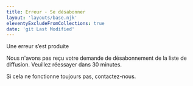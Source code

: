 ```yaml
---
title: Erreur - Se désabonner
layout: 'layouts/base.njk'
eleventyExcludeFromCollections: true
date: 'git Last Modified'
---
```


Une erreur s’est produite

Nous n'avons pas reçu votre demande de désabonnement de la liste de diffusion. Veuillez réessayer dans 30 minutes.

Si cela ne fonctionne toujours pas, <gcds-link href="/fr/contactez">contactez-nous</gcds-button>.
